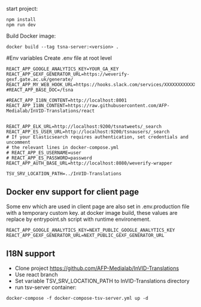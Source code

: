 start project:

```
npm install
npm run dev
```

Build Docker image:

```
docker build --tag tsna-server:<version> .
```

#Env variables
Create .env file at root level

```
REACT_APP_GOOGLE_ANALYTICS_KEY=YOUR_GA_KEY
REACT_APP_GEXF_GENERATOR_URL=https://weverify-gexf.gate.ac.uk/generate/
REACT_APP_MY_WEB_HOOK_URL=https://hooks.slack.com/services/XXXXXXXXXXXXX
#REACT_APP_BASE_DOC=/tsna

#REACT_APP_I18N_CONTENT=http://localhost:8001
REACT_APP_I18N_CONTENT=https://raw.githubusercontent.com/AFP-Medialab/InVID-Translations/react


REACT_APP_ELK_URL=http://localhost:9200/tsnatweets/_search
REACT_APP_ES_USER_URL=http://localhost:9200/tsnausers/_search
# If your Elasticsearch requires authentication, set credentials and uncomment
# the relevant lines in docker-compose.yml
# REACT_APP_ES_USERNAME=user
# REACT_APP_ES_PASSWORD=password
REACT_APP_AUTH_BASE_URL=http://localhost:8080/weverify-wrapper

TSV_SRV_LOCATION_PATH=../InVID-Translations
```

## Docker env support for client page

Some env which are used in client page are also set in .env.production file with a temporary custom key.
at docker image build, these values are replace by entrypoint.sh script with runtime environement.

```
REACT_APP_GOOGLE_ANALYTICS_KEY=NEXT_PUBLIC_GOOGLE_ANALYTICS_KEY
REACT_APP_GEXF_GENERATOR_URL=NEXT_PUBLIC_GEXF_GENERATOR_URL
```

## I18N support

- Clone project https://github.com/AFP-Medialab/InVID-Translations
- Use react branch
- Set variable TSV_SRV_LOCATION_PATH to InVID-Translations directory
- run tsv-server container:

```
docker-compose -f docker-compose-tsv-server.yml up -d
```
